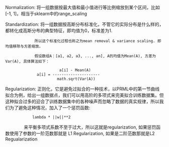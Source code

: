 Normalization: 将一组数据按最大值和最小值进行等比例缩放到某个区间，比如[-1, 1]，相当于sklearn中的range_scaling

Standardization: 将一组数据按高斯分布标准化，不管它的实际分布是什么样的，都转化成高斯分布的典型特征，即均值为0，标准差为1.

                 所以这个标准化过程也称之为mean removal & variance scaling. 即均值移除与方差缩放，
                 
                 假设数组A：[a1, a2, a3, ..., an], A的均值为Mean(A), 方差为Var(A), 具体算法如下：
                 
                            a[i] - Mean(A)
                  a[i] = ---------------------
                           math.sqrt(Var(A))
                           
Regularization: 正则化，它是避免过拟合的一种技术，以PRML中的第一节曲线拟合为例，给出一组数据点，我们可以用高阶的多项式来完美拟合训练数据集。但这种拟合过多的迎合了训练数据集中的各种噪声而忽略了数据的真实规律，所以我们为了避免这种情况，加入了一个惩罚函数:
                
                lambda * ||w||**2
                
                来平衡多项式系数不至于过大，所以这就是regularization, 如果惩罚函数使用了参数的一阶范数那就是 L1 Regularization, 如果是二阶范数那就是L2 Regualarization
